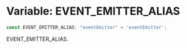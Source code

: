 # Variable: EVENT\_EMITTER\_ALIAS

```ts
const EVENT_EMITTER_ALIAS: "eventEmitter" = 'eventEmitter';
```

EVENT_EMITTER_ALIAS.
